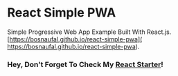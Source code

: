 # React Simple PWA

Simple Progressive Web App Example Built With React.js. [https://bosnaufal.github.io/react-simple-pwa]( https://bosnaufal.github.io/react-simple-pwa).

### Hey, Don't Forget To Check My [React Starter](https://github.com/BosNaufal/react-starter)!
